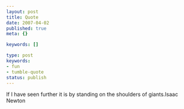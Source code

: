 ```yaml
---
layout: post
title: Quote
date: 2007-04-02
published: true
meta: {}

keywords: []

type: post
keywords:
- fun
- tumble-quote
status: publish
---
```

<!-- blockquote  -->If I have seen further it is by standing on the shoulders of giants.<!-- endblockquote  -->Isaac Newton
